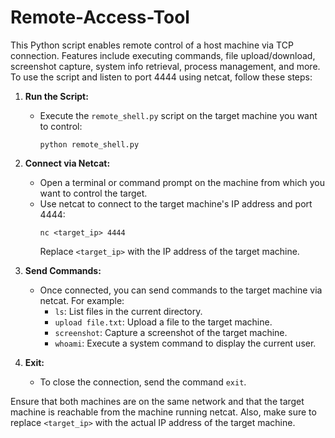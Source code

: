 # Remote-Access-Tool
This Python script enables remote control of a host machine via TCP connection. Features include executing commands, file upload/download, screenshot capture, system info retrieval, process management, and more.
To use the script and listen to port 4444 using netcat, follow these steps:

1. **Run the Script:**
   - Execute the `remote_shell.py` script on the target machine you want to control:
     ```
     python remote_shell.py
     ```

2. **Connect via Netcat:**
   - Open a terminal or command prompt on the machine from which you want to control the target.
   - Use netcat to connect to the target machine's IP address and port 4444:
     ```
     nc <target_ip> 4444
     ```
     Replace `<target_ip>` with the IP address of the target machine.

3. **Send Commands:**
   - Once connected, you can send commands to the target machine via netcat. For example:
     - `ls`: List files in the current directory.
     - `upload file.txt`: Upload a file to the target machine.
     - `screenshot`: Capture a screenshot of the target machine.
     - `whoami`: Execute a system command to display the current user.

4. **Exit:**
   - To close the connection, send the command `exit`.

Ensure that both machines are on the same network and that the target machine is reachable from the machine running netcat. Also, make sure to replace `<target_ip>` with the actual IP address of the target machine.
